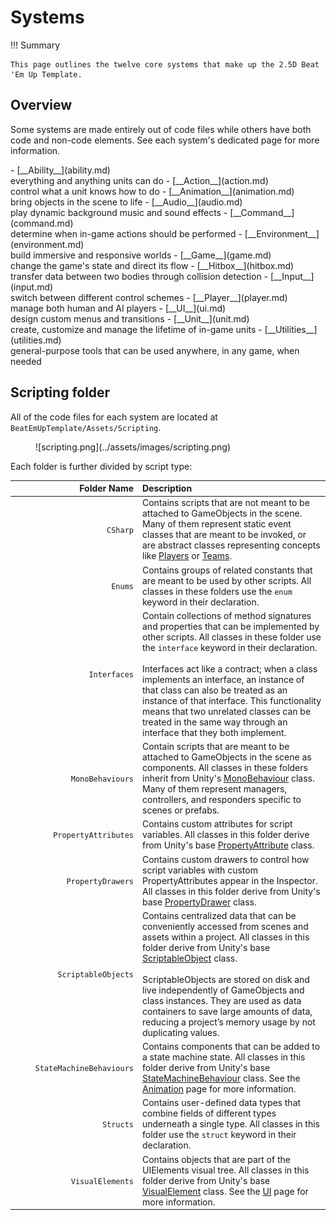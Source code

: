 # Systems

!!! Summary

    This page outlines the twelve core systems that make up the 2.5D Beat 'Em Up Template.

## Overview

Some systems are made entirely out of code files while others have both code and non-code elements. See each system's dedicated page for more information.

<div class="grid cards" markdown>
- [__Ability__](ability.md)<br>everything and anything units can do
- [__Action__](action.md)<br>control what a unit knows how to do
- [__Animation__](animation.md)<br>bring objects in the scene to life
- [__Audio__](audio.md)<br>play dynamic background music and sound effects
- [__Command__](command.md)<br>determine when in-game actions should be performed
- [__Environment__](environment.md)<br>build immersive and responsive worlds
- [__Game__](game.md)<br>change the game's state and direct its flow
- [__Hitbox__](hitbox.md)<br>transfer data between two bodies through collision detection
- [__Input__](input.md)<br>switch between different control schemes
- [__Player__](player.md)<br>manage both human and AI players
- [__UI__](ui.md)<br>design custom menus and transitions
- [__Unit__](unit.md)<br>create, customize and manage the lifetime of in-game units
- [__Utilities__](utilities.md)<br>general-purpose tools that can be used anywhere, in any game, when needed
</div>

## Scripting folder

All of the code files for each system are located at `BeatEmUpTemplate/Assets/Scripting`.

<figure markdown="span">
    ![scripting.png](../assets/images/scripting.png)
</figure>

Each folder is further divided by script type:

| <div style="width:190px" /> Folder Name | Description                          |
| ---------------: | :----------------------------------- |
| `CSharp`            | Contains scripts that are not meant to be attached to GameObjects in the scene. Many of them represent static event classes that are meant to be invoked, or are abstract classes representing concepts like [Players](player.md#players) or [Teams](unit.md#teams). |
| `Enums`            | Contains groups of related constants that are meant to be used by other scripts. All classes in these folders use the `enum` keyword in their declaration. |
| `Interfaces`            | Contain collections of method signatures and properties that can be implemented by other scripts. All classes in these folder use the `interface` keyword in their declaration.<br><br>Interfaces act like a contract; when a class implements an interface, an instance of that class can also be treated as an instance of that interface. This functionality means that two unrelated classes can be treated in the same way through an interface that they both implement. |
| `MonoBehaviours`            | Contain scripts that are meant to be attached to GameObjects in the scene as components. All classes in these folders inherit from Unity's [MonoBehaviour](https://docs.unity3d.com/6000.0/Documentation/Manual/class-MonoBehaviour.html) class. Many of them represent managers, controllers, and responders specific to scenes or prefabs. |
| `PropertyAttributes`            | Contains custom attributes for script variables. All classes in this folder derive from Unity's base [PropertyAttribute](https://docs.unity3d.com/6000.0/Documentation/ScriptReference/PropertyAttribute.html) class. |
| `PropertyDrawers`            | Contains custom drawers to control how script variables with custom PropertyAttributes appear in the Inspector. All classes in this folder derive from Unity's base [PropertyDrawer](https://docs.unity3d.com/6000.0/Documentation/ScriptReference/PropertyDrawer.html) class. |
| `ScriptableObjects`            | Contains centralized data that can be conveniently accessed from scenes and assets within a project. All classes in this folder derive from Unity's base [ScriptableObject](https://docs.unity3d.com/6000.0/Documentation/ScriptReference/ScriptableObject.html) class.<br><br>ScriptableObjects are stored on disk and live independently of GameObjects and class instances. They are used as data containers to save large amounts of data, reducing a project’s memory usage by not duplicating values. |
| `StateMachineBehaviours`            | Contains components that can be added to a state machine state. All classes in this folder derive from Unity's base [StateMachineBehaviour](https://docs.unity3d.com/ScriptReference/StateMachineBehaviour.html) class. See the [Animation](animation.md#statemachinebehaviours) page for more information. |
| `Structs`            | Contains user-defined data types that combine fields of different types underneath a single type. All classes in this folder use the `struct` keyword in their declaration. |
| `VisualElements`            | Contains objects that are part of the UIElements visual tree. All classes in this folder derive from Unity's base [VisualElement](https://docs.unity3d.com/6000.0/Documentation/ScriptReference/UIElements.VisualElement.html) class. See the [UI](ui.md#visualelements) page for more information. |